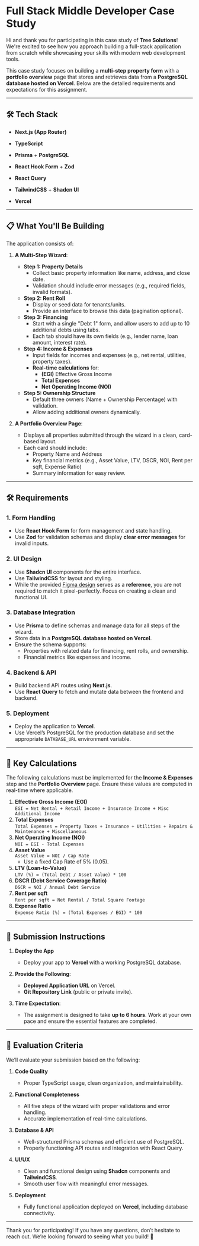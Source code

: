 # Full Stack Middle Developer Case Study

Hi and thank you for participating in this case study of **Tree Solutions**! We're excited to see how you approach building a full-stack application from scratch while showcasing your skills with modern web development tools.

This case study focuses on building a **multi-step property form** with a **portfolio overview** page that stores and retrieves data from a **PostgreSQL database hosted on Vercel**. Below are the detailed requirements and expectations for this assignment.

---

## 🛠️ Tech Stack

- **Next.js (App Router)**  

- **TypeScript**  

- **Prisma** + **PostgreSQL**  

- **React Hook Form** + **Zod**  

- **React Query**  

- **TailwindCSS** + **Shadcn UI**  

- **Vercel**  

---

## 📋 What You'll Be Building

The application consists of:

1. **A Multi-Step Wizard**:
   - **Step 1: Property Details**  
     - Collect basic property information like name, address, and close date.
     - Validation should include error messages (e.g., required fields, invalid formats).
   - **Step 2: Rent Roll**  
     - Display or seed data for tenants/units.
     - Provide an interface to browse this data (pagination optional).
   - **Step 3: Financing**  
     - Start with a single "Debt 1" form, and allow users to add up to 10 additional debts using tabs.
     - Each tab should have its own fields (e.g., lender name, loan amount, interest rate).
   - **Step 4: Income & Expenses**  
     - Input fields for incomes and expenses (e.g., net rental, utilities, property taxes).
     - **Real-time calculations** for:
       - **(EGI)** Effective Gross Income
       - **Total Expenses**
       - **Net Operating Income (NOI)**
   - **Step 5: Ownership Structure**  
     - Default three owners (Name + Ownership Percentage) with validation.
     - Allow adding additional owners dynamically.

2. **A Portfolio Overview Page**:
   - Displays all properties submitted through the wizard in a clean, card-based layout.
   - Each card should include:
     - Property Name and Address
     - Key financial metrics (e.g., Asset Value, LTV, DSCR, NOI, Rent per sqft, Expense Ratio)
     - Summary information for easy review.

---

## 🛠️ Requirements

### 1. **Form Handling**
- Use **React Hook Form** for form management and state handling.
- Use **Zod** for validation schemas and display **clear error messages** for invalid inputs.

### 2. **UI Design**
- Use **Shadcn UI** components for the entire interface.
- Use **TailwindCSS** for layout and styling.
- While the provided [Figma design](#) serves as a **reference**, you are not required to match it pixel-perfectly. Focus on creating a clean and functional UI.

### 3. **Database Integration**
- Use **Prisma** to define schemas and manage data for all steps of the wizard.
- Store data in a **PostgreSQL database hosted on Vercel**.
- Ensure the schema supports:
  - Properties with related data for financing, rent rolls, and ownership.
  - Financial metrics like expenses and income.

### 4. **Backend & API**
- Build backend API routes using **Next.js**.
- Use **React Query** to fetch and mutate data between the frontend and backend.

### 5. **Deployment**
- Deploy the application to **Vercel**.
- Use Vercel’s PostgreSQL for the production database and set the appropriate `DATABASE_URL` environment variable.

---

## 🧮 Key Calculations

The following calculations must be implemented for the **Income & Expenses** step and the **Portfolio Overview** page. Ensure these values are computed in real-time where applicable.

1. **Effective Gross Income (EGI)**  
   `EGI = Net Rental + Retail Income + Insurance Income + Misc Additional Income`
2. **Total Expenses**  
   `Total Expenses = Property Taxes + Insurance + Utilities + Repairs & Maintenance + Miscellaneous`
3. **Net Operating Income (NOI)**  
   `NOI = EGI - Total Expenses`
4. **Asset Value**  
   `Asset Value = NOI / Cap Rate`
   - Use a fixed Cap Rate of 5% (0.05).
5. **LTV (Loan-to-Value)**  
   `LTV (%) = (Total Debt / Asset Value) * 100`
6. **DSCR (Debt Service Coverage Ratio)**  
   `DSCR = NOI / Annual Debt Service`
7. **Rent per sqft**  
   `Rent per sqft = Net Rental / Total Square Footage`
8. **Expense Ratio**  
   `Expense Ratio (%) = (Total Expenses / EGI) * 100`

---

## 🚀 Submission Instructions

1. **Deploy the App**  
   - Deploy your app to **Vercel** with a working PostgreSQL database.

2. **Provide the Following**:
   - **Deployed Application URL** on Vercel.
   - **Git Repository Link** (public or private invite).

3. **Time Expectation**:  
   - The assignment is designed to take **up to 6 hours**. Work at your own pace and ensure the essential features are completed.

---

## 📝 Evaluation Criteria

We’ll evaluate your submission based on the following:

1. **Code Quality**  
   - Proper TypeScript usage, clean organization, and maintainability.

2. **Functional Completeness**  
   - All five steps of the wizard with proper validations and error handling.
   - Accurate implementation of real-time calculations.

3. **Database & API**  
   - Well-structured Prisma schemas and efficient use of PostgreSQL.
   - Properly functioning API routes and integration with React Query.

4. **UI/UX**  
   - Clean and functional design using **Shadcn** components and **TailwindCSS**.
   - Smooth user flow with meaningful error messages.

5. **Deployment**  
   - Fully functional application deployed on **Vercel**, including database connectivity.

---

Thank you for participating! If you have any questions, don’t hesitate to reach out. We’re looking forward to seeing what you build! 🚀
